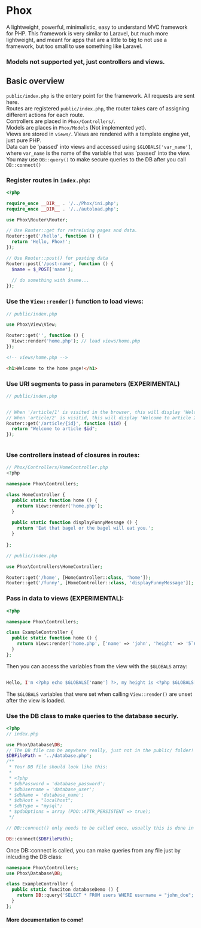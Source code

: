 # Phox
A lightweight, powerful, minimalistic, easy to understand MVC framework for PHP.
This framework is very similar to Laravel, but much more lightweight, and meant for apps 
that are a little to big to not use a framework,  but too small to use something like Laravel.
### Models not supported yet, just controllers and views.

## Basic overview
`public/index.php` is the entery point for the framework. All requests are sent here.  
Routes are registered `public/index.php`, the router takes care of assigning different actions for each route.  
Controllers are placed in `Phox/Controllers/`.   
Models are places in `Phox/Models` (Not implemented yet).  
Views are stored in `views/`. Views are rendered with a template engine yet, just pure PHP.  
Data can be 'passed' into views and accessed using `$GLOBALS['var_name']`, where `var_name` is the name of the variable that was 'passed' into the view.
You may use `DB::query()` to make secure queries to the DB after you call `DB::connect()`

### Register routes in `index.php`:
```php
<?php

require_once __DIR__ . '/../Phox/ini.php';
require_once __DIR__ . '/../autoload.php';

use Phox\Router\Router;

// Use Router::get for retreiving pages and data.
Router::get('/hello', function () {
  return 'Hello, Phox!';
});

// Use Router::post() for posting data
Router::post('/post-name', function () {
  $name = $_POST['name'];
  
  // do something with $name...
});
```

### Use the `View::render()` function to load views:

```php
// public/index.php

use Phox\View\View;

Router::get('', function () {
  View::render('home.php'); // load views/home.php
});
```

```html
<!-- views/home.php -->

<h1>Welcome to the home page!</h1>
```

### Use URI segments to pass in parameters (EXPERIMENTAL)
```php
// public/index.php


// When '/article/1' is visited in the browser, this will display 'Welcome to article 1', 
// When 'article/2' is visitid, this will display 'Welcome to article 2'
Router::get('/article/{id}', function ($id) {
  return "Welcome to article $id";
});



```

### Use controllers instead of closures in routes:
```php
// Phox/Controllers/HomeController.php
<?php

namespace Phox\Controllers;

class HomeController {
  public static function home () {
    return View::render('home.php');
  }
  
  public static function displayFunnyMessage () {
    return 'Eat that bagel or the bagel will eat you.';
  }
  
};

```

```php
// public/index.php

use Phox\Controllers\HomeController;

Router::get('/home', [HomeController::class, 'home']);
Router::get('/funny', [HomeController::class, 'displayFunnyMessage']);
```

### Pass in data to views (EXPERIMENTAL):
```php
<?php

namespace Phox\Controllers;

class ExampleController {
  public static function home () {
    return View::render('home.php', ['name' => 'john', 'height' => '5`6']);
  }
};

```

Then you can access the variables from the view with the `$GLOBALS` array:
```php

Hello, I'm <?php echo $GLOBALS['name'] ?>, my height is <?php $GLOBALS['height'] ?>.
```
The `$GLOBALS` variables that were set when calling `View::render()` are unset after the view is loaded.


### Use the DB class to make queries to the database securly.
```php
<?php
// index.php

use Phox\Database\DB;
// The DB file can be anywhere really, just not in the public/ folder!
$DBFilePath = '../database.php';
/**
 * Your DB file should look like this:
 * 
 * <?php
 * $dbPassword = 'database_password';
 * $dbUsername = 'database_user';
 * $dbName = 'database_name';
 * $dbHost = "localhost";
 * $dbType = "mysql";
 * $pdoOptions = array (PDO::ATTR_PERSISTENT => true);
 */

// DB::connect() only needs to be called once, usually this is done in the `index.php` file.

DB::connect($DBFilePath);
```
Once DB::connect is called, you can make queries from any file just by inlcuding the DB class:
```php
namespace Phox\Controllers;
use Phox\Database\DB;

class ExampleController {
  public static funciton databaseDemo () {
    return DB::query('SELECT * FROM users WHERE username = "john_doe";');
  }
};
```

#### More documentation to come!

